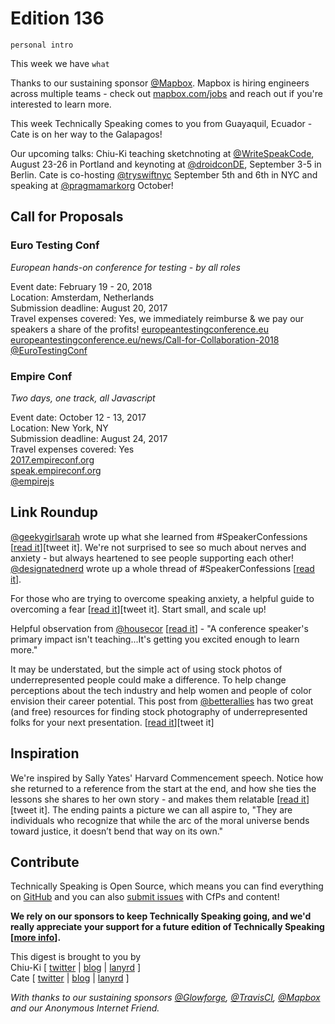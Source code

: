 # Edition 136

`personal intro`

This week we have `what`

Thanks to our sustaining sponsor [@Mapbox](http://twitter.com/mapbox). Mapbox is hiring engineers across multiple teams - check out [mapbox.com/jobs](http://mapbox.com/jobs) and reach out if you're interested to learn more.

This week Technically Speaking comes to you from Guayaquil, Ecuador - Cate is on her way to the Galapagos!

Our upcoming talks: Chiu-Ki teaching sketchnoting at [@WriteSpeakCode](https://twitter.com/WriteSpeakCode/status/882998404326072320), August 23-26 in Portland and keynoting at [@droidconDE](https://twitter.com/droidconDE/status/886944841036423169), September 3-5 in Berlin. Cate is co-hosting [@tryswiftnyc](http://twitter.com/tryswiftnyc) September 5th and 6th in NYC and speaking at [@pragmamarkorg](http://twitter.com/pragmamarkorg) October!


## Call for Proposals

### Euro Testing Conf
*European hands-on conference for testing - by all roles*

Event date: February 19 - 20, 2018  
Location: Amsterdam, Netherlands  
Submission deadline: August 20, 2017  
Travel expenses covered: Yes, we immediately reimburse & we pay our speakers a share of the profits!
[europeantestingconference.eu](http://europeantestingconference.eu/)  
[europeantestingconference.eu/news/Call-for-Collaboration-2018](http://europeantestingconference.eu/news/Call-for-Collaboration-2018)  
[@EuroTestingConf](https://twitter.com/EuroTestingConf)


### Empire Conf
*Two days, one track, all Javascript*

Event date: October 12 - 13, 2017  
Location: New York, NY  
Submission deadline: August 24, 2017  
Travel expenses covered: Yes  
[2017.empireconf.org](http://2017.empireconf.org/)  
[speak.empireconf.org](https://speak.empireconf.org/)  
[@empirejs](https://twitter.com/empirejs)


## Link Roundup

[@geekygirlsarah](http://twitter.com/geekygirlsarah) wrote up what she learned from #SpeakerConfessions [[read it](https://geekygirlsarah.com/2017/07/28/what-i-learned-from-co-starting-speakerconfessions/)][tweet it]. We're not surprised to see so much about nerves and anxiety - but always heartened to see people supporting each other! [@designatednerd](http://twitter.com/designatednerd) wrote up a whole thread of #SpeakerConfessions [[read it](https://twitter.com/designatednerd/status/891306878436814848)].

For those who are trying to overcome speaking anxiety, a helpful guide to overcoming a fear [[read it](https://ggia.berkeley.edu/practice/overcoming_a_fear)][tweet it]. Start small, and scale up!

Helpful observation from [@housecor](http://twitter.comhousecor) [[read it](https://twitter.com/housecor/status/891629593664401408)] - "A conference speaker's primary impact isn't teaching...It's getting you excited enough to learn more."

It may be understated, but the simple act of using stock photos of underrepresented people could make a difference. To help change perceptions about the tech industry and help women and people of color envision their career potential. This post from [@betterallies](https://twitter.com/betterallies) has two great (and free) resources for finding stock photography of underrepresented folks for your next presentation. [[read it](https://medium.com/@betterallies/an-understated-and-easy-action-for-allies-f646808d4ef4)][tweet it]

## Inspiration

We're inspired by Sally Yates' Harvard Commencement speech. Notice how she returned to a reference from the start at the end, and how she ties the lessons she shares to her own story - and makes them relatable [[read it](http://time.com/4793996/sally-yates-harvard-law-school-2017-graduation-speech/)][tweet it]. The ending paints a picture we can all aspire to, "They are individuals who recognize that while the arc of the moral universe bends toward justice, it doesn’t bend that way on its own."

## Contribute

Technically Speaking is Open Source, which means you can find everything on [GitHub](https://github.com/catehstn/technically-speaking/) and you can also [submit issues](https://github.com/catehstn/technically-speaking/issues/new) with CfPs and content!

**We rely on our sponsors to keep Technically Speaking going, and we'd really appreciate your support for a future edition of Technically Speaking [[more info](http://www.techspeak.email/sponsorship/)].**  


This digest is brought to you by  
Chiu-Ki [ [twitter](https://twitter.com/chiuki) | [blog](http://blog.sqisland.com/) | [lanyrd](http://lanyrd.com/profile/chiuki/) ]  
Cate [ [twitter](https://twitter.com/catehstn) | [blog](http://www.cate.blog/) | [lanyrd](http://lanyrd.com/profile/catehstn/) ]

*With thanks to our sustaining sponsors [@Glowforge](http://twitter.com/glowforge), [@TravisCI](http://twitter.com/travisci), [@Mapbox](http://twitter.com/mapbox) and our Anonymous Internet Friend.*
